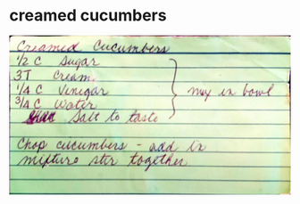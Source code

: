 creamed cucumbers
======================================
![Original Recipe](./imgs/creamed_cucumbers.jpg "Original Recipe ")
